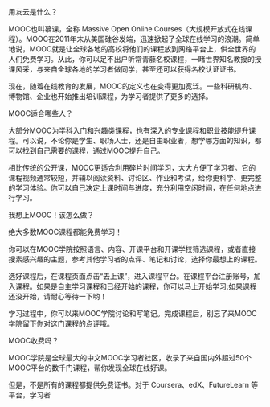用友云是什么？

MOOC也叫慕课，全称 Massive Open Online Courses（大规模开放式在线课程）。MOOC在2011年末从美国硅谷发端，迅速掀起了全球在线学习的浪潮。简单地说，MOOC就是让全球各地的高校将他们的课程放到网络平台上，供全世界的人们免费学习。从此，你可以足不出户听常青藤名校课程，一睹世界知名教授的授课风采，与来自全球各地的学习者做同学，甚至还可以获得名校认证证书。

现在，随着在线教育的发展，MOOC的定义也在变得更加宽泛。一些科研机构、博物馆、企业也开始推出培训课程，为学习者提供了更多的选择。

MOOC适合哪些人？

大部分MOOC为学科入门和兴趣类课程，也有深入的专业课程和职业技能提升课程。可以说，不论你是学生、职场人士，还是自由职业者，想学哪方面的知识，都可以找到自己需要的课程，通过MOOC提升自己。

相比传统的公开课，MOOC更适合利用碎片时间学习，大大方便了学习者。它的课程视频通常较短，并辅以阅读资料、讨论区、作业和考试，给你更科学、更完整的学习体验。你可以自己决定上课时间与进度，充分利用空闲时间，在任何地点进行学习。

我想上MOOC！该怎么做？

绝大多数MOOC课程都能免费学习！

你可以在MOOC学院按照语言、内容、开课平台和开课学校筛选课程，或者直接搜素感兴趣的主题，参考其他学习者的点评、笔记和讨论，选择你最想上的课程。

选好课程后，在课程页面点击“去上课”，进入课程平台。在课程平台注册账号，加入课程。如果是自主学习课程和已经开始的课程，你可以马上开始学习;如果课程还没开始，请耐心等待一下哟！

学习过程中，你可以来MOOC学院讨论和写笔记。完成课程后，别忘了来MOOC学院留下你对这门课程的点评哦。

MOOC收费吗？

MOOC学院是全球最大的中文MOOC学习者社区，收录了来自国内外超过50个MOOC平台的数千门课程，帮你发现全球在线好课。

但是，不是所有的课程都提供免费证书。对于 Coursera、edX、FutureLearn 等平台，学习者

